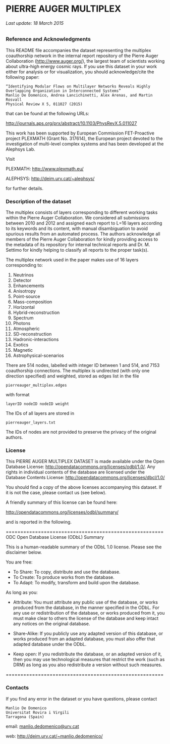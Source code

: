 

# PIERRE AUGER MULTIPLEX

###### Last update: 18 March 2015

### Reference and Acknowledgments

This README file accompanies the dataset representing the multiplex coauthorship network in the internal report repository of the Pierre Auger Collaboration (<http://www.auger.org/>), the largest team of scientists working about ultra-high energy cosmic rays. 
If you use this dataset in your work either for analysis or for visualization, you should acknowledge/cite the following paper:
	
	“Identifying Modular Flows on Multilayer Networks Reveals Highly Overlapping Organization in Interconnected Systems”
	Manlio De Domenico, Andrea Lancichinetti, Alex Arenas, and Martin Rosvall
	Physical Review X 5, 011027 (2015)
	
that can be found at the following URLs:

<http://journals.aps.org/prx/abstract/10.1103/PhysRevX.5.011027>


This work has been supported by European Commission FET-Proactive project PLEXMATH (Grant No. 317614), the European project devoted to the investigation of multi-level complex systems and has been developed at the Alephsys Lab. 

Visit

PLEXMATH: <http://www.plexmath.eu/>

ALEPHSYS: <http://deim.urv.cat/~alephsys/>

for further details.



### Description of the dataset

The multiplex consists of layers corresponding to different working tasks within the Pierre Auger Collaboration. We considered all submissions between 2010 and 2012 and assigned each report to L=16 layers according to its keywords and its content, with manual disambiguation to avoid spurious results from an automated process.
The authors acknowledge all members of the Pierre Auger Collaboration for kindly providing access to the metadata of its repository for internal technical reports and Dr. M. Settimo for kindly helping to classify all reports to the proper task(s).

The multiplex network used in the paper makes use of 16 layers corresponding to:

1. Neutrinos
2. Detector
3. Enhancements
4. Anisotropy
5. Point-source
6. Mass-composition
7. Horizontal
8. Hybrid-reconstruction
9. Spectrum
10. Photons
11. Atmospheric
12. SD-reconstruction
13. Hadronic-interactions
14. Exotics
15. Magnetic
16. Astrophysical-scenarios

There are 514 nodes, labelled with integer ID between 1 and 514, and 7153 coauthorship connections.
The multiplex is undirected (with only one direction specified) and weighted, stored as edges list in the file
    
    pierreauger_multiplex.edges

with format

    layerID nodeID nodeID weight

The IDs of all layers are stored in 

    pierreauger_layers.txt

The IDs of nodes are not provided to preserve the privacy of the original authors.



### License

This PIERRE AUGER MULTIPLEX DATASET is made available under the Open Database License: <http://opendatacommons.org/licenses/odbl/1.0/>. Any rights in individual contents of the database are licensed under the Database Contents License: <http://opendatacommons.org/licenses/dbcl/1.0/>

You should find a copy of the above licenses accompanying this dataset. If it is not the case, please contact us (see below).

A friendly summary of this license can be found here:

<http://opendatacommons.org/licenses/odbl/summary/>

and is reported in the following.

======================================================
ODC Open Database License (ODbL) Summary

This is a human-readable summary of the ODbL 1.0 license. Please see the disclaimer below.

You are free:

*    To Share: To copy, distribute and use the database.
*    To Create: To produce works from the database.
*    To Adapt: To modify, transform and build upon the database.

As long as you:
    
*	Attribute: You must attribute any public use of the database, or works produced from the database, in the manner specified in the ODbL. For any use or redistribution of the database, or works produced from it, you must make clear to others the license of the database and keep intact any notices on the original database.
    
*	Share-Alike: If you publicly use any adapted version of this database, or works produced from an adapted database, you must also offer that adapted database under the ODbL.
    
*	Keep open: If you redistribute the database, or an adapted version of it, then you may use technological measures that restrict the work (such as DRM) as long as you also redistribute a version without such measures.

======================================================


### Contacts

If you find any error in the dataset or you have questions, please contact

	Manlio De Domenico
	Universitat Rovira i Virgili 
	Tarragona (Spain)

email: <manlio.dedomenico@urv.cat>web: <http://deim.urv.cat/~manlio.dedomenico/>